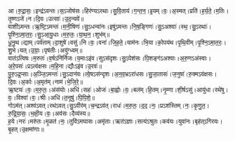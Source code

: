 

  
आ।रु॒द्रा॒सः॒।इन्द्र॑ऽवन्तः।स॒ऽजोष॑सः।हिर॑ण्यऽरथाः।सु॒वि॒ताय॑।ग॒न्त॒न॒।इ॒यम्।वः॒।अ॒स्मत्।प्रति॑।ह॒र्य॒ते॒।म॒तिः।तृ॒ष्णऽजे॑।न।दि॒वः।उत्साः॑।उ॒द॒न्यवे॑॥  
वाशी॑ऽमन्तः।ऋ॒ष्टि॒ऽमन्तः॑।म॒नी॒षिणः॑।सु॒ऽधन्वा॑नः।इषु॑ऽमन्तः।नि॒ष॒ङ्गिणः॑।सु॒ऽअश्वाः॑।स्थ॒।सु॒ऽरथाः॑।पृ॒श्नि॒ऽमा॒त॒रः॒।सु॒ऽआ॒यु॒धाः।म॒रु॒तः॒।या॒थ॒न॒।शुभ॑म्॥  
धू॒नु॒थ।द्याम्।पर्व॑ताम्।दा॒शुषे॑।वसु॑।नि।वः॒।वना॑।जि॒ह॒ते॒।याम॑नः।भि॒या।को॒पय॑थ।पृ॒थि॒वीम्।पृ॒श्नि॒ऽमा॒त॒रः॒।शु॒भे।यत्।उ॒ग्राः॒।पृष॑तीः।अयु॑ग्ध्वम्॥  
वात॑ऽत्विषः।म॒रुतः॑।व॒र्षऽनि॑र्निजः।य॒माःऽइ॑व।सुऽस॑दृशः।सु॒ऽपेश॑सः।पि॒शङ्ग॑ऽअश्वाः।अ॒रु॒णऽअ॑स्वाः।अ॒रे॒पसः॑।प्रऽत्व॑क्षसः।म॒हि॒ना।द्यौःऽइ॑व।उ॒रवः॑॥  
पु॒रु॒ऽद्र॒प्साः।अ॒ञ्जि॒ऽमन्तः॑।सु॒ऽदान॑वः।त्वे॒षऽस॑न्दृशः।अ॒न॒व॒भ्रऽरा॑धसः।सु॒जा॒तासः॑।ज॒नुषा॑।रु॒क्मऽव॑क्षसः।दि॒वः।अ॒र्काः।अ॒मृत॑म्।नाम॑।भे॒जि॒रे॒॥  
ऋ॒ष्टयः॑।वः॒।म॒रु॒तः॒।अंस॑योः।अधि॑।सहः॑।ओजः॑।बा॒ह्वोः।वः॒।बल॑म्।हि॒तम्।नृ॒म्णा।शी॒र्षऽसु॑।आयु॑धा।रथे॑षु।वः॒।विश्वा॑।वः॒।श्रीः।अधि॑।त॒नूषु॑।पि॒पि॒शे॒॥  
गोऽम॑त्।अश्व॑ऽवत्।रथ॑ऽवत्।सु॒ऽवीर॑म्।च॒न्द्रऽव॑त्।राधः॑।म॒रु॒तः॒।द॒द॒।नः॒।प्रऽश॑स्तिम्।नः॒।कृ॒णु॒त॒।रु॒द्रि॒या॒सः॒।भ॒क्षी॒य।वः॒।अव॑सः।दैव्य॑स्य॥  
ह॒ये।नरः॑।मरु॑तः।मृ॒ळत॑।नः॒।तुवि॑ऽमघासः।अमृ॑ताः।ऋत॑ऽज्ञाः।सत्य॑ऽश्रुतः।कव॑यः।युवा॑नः।बृह॑त्ऽगिरयः।बृ॒हत्।उ॒क्षमा॑णाः॥  
